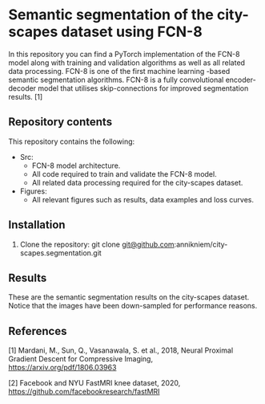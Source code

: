 # Semantic segmentation of the city-scapes dataset using FCN-8
In this repository you can find a PyTorch implementation of the FCN-8 model along with training and 
validation algorithms as well as all related data processing. 
FCN-8 is one of the first machine learning -based semantic segmentation algorithms.
FCN-8 is a fully convolutional encoder-decoder model that utilises skip-connections
for improved segmentation results. [1]

## Repository contents
This repository contains the following:
- Src:
     - FCN-8 model architecture.
     - All  code required to train and validate the FCN-8 model.
     - All related data processing required for the city-scapes dataset.
- Figures:
     - All relevant figures such as results, data examples and loss curves.

## Installation
1. Clone the repository:
   git clone git@github.com:annikniem/city-scapes.segmentation.git

## Results
These are the semantic segmentation results on the city-scapes dataset. Notice that the images have been down-sampled for performance reasons.


## References
[1] Mardani, M., Sun, Q., Vasanawala, S. et al., 2018, Neural Proximal Gradient Descent for Compressive Imaging, https://arxiv.org/pdf/1806.03963

[2] Facebook and NYU FastMRI knee dataset, 2020, https://github.com/facebookresearch/fastMRI
